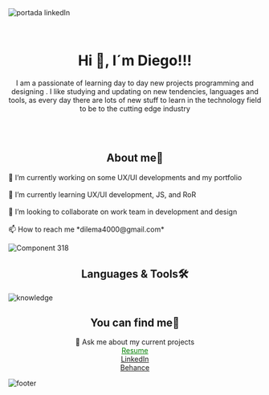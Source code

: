 </br></br>
![portada linkedIn](https://github.com/DIGORACCOON4279/DIGORACCOON4279/assets/88150970/7b89ca38-4816-4c8e-89d8-b183614af8f0)

</br>
<div aling="center">
    <h1 align="center">Hi 👋, I´m Diego!!!</h1>
<p align="center">I am a passionate of learning day to day new projects programming and designing . I like studying and updating on new tendencies, languages and tools, as every day there are lots of new stuff to learn in the technology field to be to the cutting edge industry</p>
</div>
</br></br>

<div align="center">
    <h2>About me🚀</h2>
    <div align="left">
        🔭 I’m currently working on some UX/UI developments and my portfolio </br></br>
        🌱 I’m currently learning UX/UI development, JS, and RoR </br></br>
        👯 I’m looking to collaborate on work team in development and design </br></br>
        📫 How to reach me *dilema4000@gmail.com*
        
 ![Component 318](https://github.com/DIGORACCOON4279/DIGORACCOON4279/assets/88150970/bdbccc56-966a-43f5-ad94-3493a4163211)
        
   </div>
</div>


<h2 align="center">Languages & Tools🛠</h2>

![knowledge](https://github.com/DIGORACCOON4279/DIGORACCOON4279/assets/88150970/cbbb2a0b-e602-4173-a6be-eca7d52124b6)



<div align="center">
    <h2>You can find me📱</h2>
    💬 Ask me about my current projects </br>
        <a style="color:green;" href="https://www.canva.com/design/DAEsDw2MN44/Qz8u92eqiV8Tdmnq5npKqg/view?website#1:resume-english">
            Resume
        </a> </br>
        <a href="https://www.linkedin.com/in/diegomarinmora/">
            LinkedIn
        </a> </br>
        <a href="https://www.behance.net/diegomarin21">
            Behance
         </a>
</div>


![footer](https://github.com/DIGORACCOON4279/DIGORACCOON4279/assets/88150970/7f8b5ae3-5a13-414d-a38e-d06eaafaff63)
